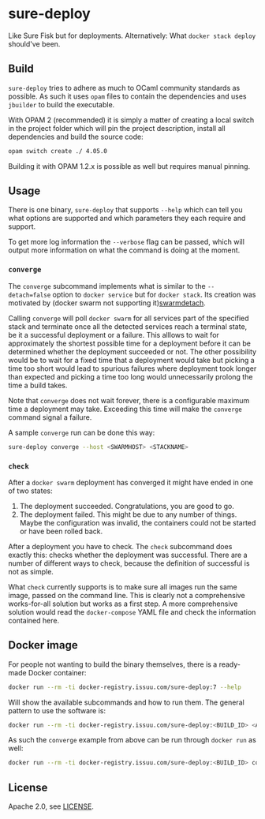 # sure-deploy

Like Sure Fisk but for deployments. Alternatively: What `docker stack deploy`
should've been.

## Build

`sure-deploy` tries to adhere as much to OCaml community standards as possible.
As such it uses `opam` files to contain the dependencies and uses `jbuilder` to
build the executable.

With OPAM 2 (recommended) it is simply a matter of creating a local switch in
the project folder which will pin the project description, install all
dependencies and build the source code:

```sh
opam switch create ./ 4.05.0
```

Building it with OPAM 1.2.x is possible as well but requires manual pinning.

## Usage

There is one binary, `sure-deploy` that supports `--help` which can tell you
what options are supported and which parameters they each require and support.

To get more log information the `--verbose` flag can be passed, which will
output more information on what the command is doing at the moment.

### `converge`

The `converge` subcommand implements what is similar to the `--detach=false`
option to `docker service` but for `docker stack`. Its creation was motivated
by (docker swarm not supporting it)[swarmdetach].

Calling `converge` will poll `docker swarm` for all services part of the
specified stack and terminate once all the detected services reach a terminal
state, be it a successful deployment or a failure. This alllows to wait for
approximately the shortest possible time for a deployment before it can be
determined whether the deployment succeeded or not. The other possibility would
be to wait for a fixed time that a deployment would take but picking a time too
short would lead to spurious failures where deployment took longer than
expected and picking a time too long would unnecessarily prolong the time a
build takes.

Note that `converge` does not wait forever, there is a configurable maximum
time a deployment may take. Exceeding this time will make the `converge`
command signal a failure.

A sample `converge` run can be done this way:

```sh
sure-deploy converge --host <SWARMHOST> <STACKNAME>
```

### `check`

After a `docker swarm` deployment has converged it might have ended in one of
two states:

1. The deployment succeeded. Congratulations, you are good to go.
2. The deployment failed. This might be due to any number of things. Maybe the
   configuration was invalid, the containers could not be started or have been
   rolled back.

After a deployment you have to check. The `check` subcommand does exactly this:
checks whether the deployment was successful. There are a number of different
ways to check, because the definition of successful is not as simple.

What `check` currently supports is to make sure all images run the same image,
passed on the command line. This is clearly not a comprehensive works-for-all
solution but works as a first step. A more comprehensive solution would read
the `docker-compose` YAML file and check the information contained here.

## Docker image

For people not wanting to build the binary themselves, there is a ready-made
Docker container:

```sh
docker run --rm -ti docker-registry.issuu.com/sure-deploy:7 --help
```

Will show the available subcommands and how to run them. The general pattern to
use the software is:

```sh
docker run --rm -ti docker-registry.issuu.com/sure-deploy:<BUILD_ID> <ARGUMENTS_TO_SURE_DEPLOY>
```

As such the `converge` example from above can be run through `docker run` as well:

```sh
docker run --rm -ti docker-registry.issuu.com/sure-deploy:<BUILD_ID> converge --host <SWARMHOST> <STACKNAME>
```

## License

Apache 2.0, see [LICENSE](LICENSE).

[swarmdetach]: https://github.com/docker/cli/issues/373
